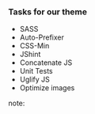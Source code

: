 ###  Tasks for our theme

- SASS
- Auto-Prefixer
- CSS-Min
- JShint
- Concatenate JS
- Unit Tests
- Uglify JS
- Optimize images

note:
